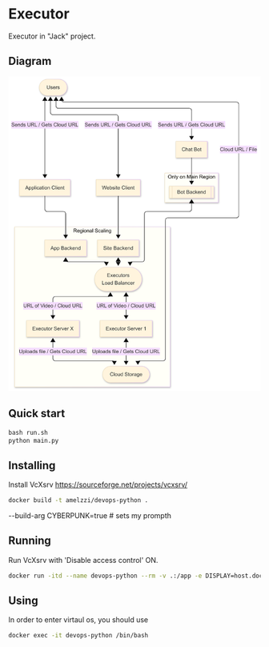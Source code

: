 # Executor

Executor in "Jack" project.

## Diagram

![Diagram](./docs/graph.png)

## Quick start

```
bash run.sh
python main.py
```

## Installing

Install VcXsrv
https://sourceforge.net/projects/vcxsrv/

```bash
docker build -t amelzzi/devops-python .
```
--build-arg CYBERPUNK=true # sets my prompth

## Running

Run VcXsrv with 'Disable access control' ON.

```bash
docker run -itd --name devops-python --rm -v .:/app -e DISPLAY=host.docker.internal:0.0 amelzzi/devops-python sleep infinity
```

## Using

In order to enter virtaul os, you should use

```bash
docker exec -it devops-python /bin/bash
```
